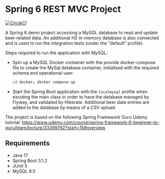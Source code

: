 # Spring 6 REST MVC Project

[![CircleCI](https://circleci.com/gh/Carla-de-Beer/spring-6-rest-mvc.svg?style=svg)](https://circleci.com/gh/Carla-de-Beer/pring-6-rest-mvc)

A Spring 6 demo project accessing a MySQL database to read and update beer-related data. An additional H2 in-memory
database is also
connected and is used to run the integration tests (under the "default" profile).

Steps required to run the application with MySQL:

* Spin up a MySQL Docker container with the provide docker-compose file to create the MySql database container, initialised with the required schema and operational user:

    ```sh
    cd docker; docker compose up
    ```

* Start the Spring Boot application with the `localmysql` profile when excuting the main class in order to have the database managed by Flyway, and
  validated by Hiberate. Additional beer data entries are added to the database by means of a CSV upload.

The project is based on the following Spring Framework Guru Udemy tutorial:
https://www.udemy.com/course/spring-framework-6-beginner-to-guru/learn/lecture/33399792?start=15#overview

## Requirements

* Java 17
* Spring Boot 3.1.2
* JUnit 5
* MySQL 8.0
